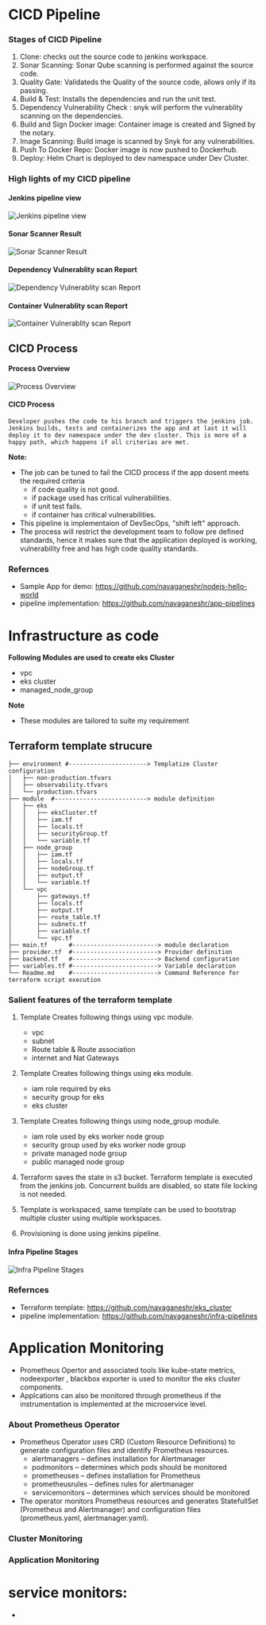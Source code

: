 # CICD Pipeline

### Stages of CICD Pipeline
1. Clone: checks out the source code to jenkins workspace.
2. Sonar Scanning: Sonar Qube scanning is performed against the source code.
3. Quality Gate: Validateds the Quality of the source code, allows only if its passing. 
4. Build & Test: Installs the dependencies and run the unit test.
5. Dependency Vulnerability Check : snyk will perform the vulnerablity scanning on the dependencies.
6. Build and Sign Docker image: Container image is created and Signed by the notary.
7. Image Scanning: Build image is scanned by Snyk for any vulnerabilities.
8. Push To Docker Repo: Docker image is now pushed to Dockerhub.
7. Deploy: Helm Chart is deployed to dev namespace under Dev Cluster.

### High lights of my CICD pipeline

#### **Jenkins pipeline view**
![Jenkins pipeline view](img/JenkinsPipeline.png "Title")

#### **Sonar Scanner Result**
![Sonar Scanner Result](img/QualityGate.png "Title")

#### **Dependency Vulnerablity scan Report** 
![Dependency Vulnerablity scan Report](img/Dependency_Vulnerablity_Report.png "Title")

#### **Container  Vulnerablity scan Report**
![Container  Vulnerablity scan Report ](img/VulnerablityReportContainer.png "Title")


## CICD Process 
#### **Process Overview**
![Process Overview](img/CICD_Process.png "Title")

#### **CICD Process**
    Developer pushes the code to his branch and triggers the jenkins job. Jenkins builds, tests and containerizes the app and at last it will deploy it to dev namespace under the dev cluster. This is more of a happy path, which happens if all criterias are met.

**Note:** 
* The job can be tuned to fail the CICD process if the app dosent meets the required criteria
    - if code quality is not good.
    - if package used has critical vulnerabilities.
    - if unit test fails. 
    - if container has critical vulnerabilities.
* This pipeline is implementaion of DevSecOps, "shift left" approach. 
* The process will restrict the development team to follow pre defined standards, hence it makes sure that the application deployed is working, vulnerability free and has high code quality standards.

### Refernces
* Sample App for demo: https://github.com/navaganeshr/nodejs-hello-world
* pipeline implementation: https://github.com/navaganeshr/app-pipelines


# Infrastructure as code 

**Following Modules are used to create eks Cluster**
* vpc 
* eks cluster
* managed_node_group  

**Note**
* These modules are tailored to suite my requirement

## Terraform template strucure
```
├── environment #----------------------> Templatize Cluster configuration
│   ├── non-production.tfvars
│   ├── observability.tfvars
│   └── production.tfvars
├── module  #--------------------------> module definition
│   ├── eks
│   │   ├── eksCluster.tf
│   │   ├── iam.tf
│   │   ├── locals.tf
│   │   ├── securityGroup.tf
│   │   └── variable.tf
│   ├── node_group
│   │   ├── iam.tf
│   │   ├── locals.tf
│   │   ├── nodeGroup.tf
│   │   ├── output.tf
│   │   └── variable.tf
│   └── vpc
│       ├── gateways.tf
│       ├── locals.tf
│       ├── output.tf
│       ├── route_table.tf
│       ├── subnets.tf
│       ├── variable.tf
│       └── vpc.tf
├── main.tf      #------------------------> module declaration
├── provider.tf  #------------------------> Provider definition
├── backend.tf   #------------------------> Backend configuration
├── variables.tf #------------------------> Variable declaration
└── Readme.md    #------------------------> Command Reference for terraform script execution 
```

### Salient features of the terraform template
1. Template Creates following things using vpc module.
    - vpc
    - subnet
    - Route table & Route association
    - internet and Nat Gateways
2. Template Creates following things using eks module.
    - iam role required by eks
    - security group for eks
    - eks cluster 
3. Template Creates following things using node_group module.
    - iam role used by eks worker node group
    - security group used by eks worker node group
    - private managed node group     
    - public managed node group    
4. Terraform saves the state in s3 bucket. Terraform template is executed from the jenkins job. Concurrent builds are disabled, so state file locking is not needed. 

5. Template is workspaced, same template can be used to bootstrap multiple cluster using multiple workspaces.

6. Provisioning is done using jenkins pipeline.

#### **Infra Pipeline Stages**
![Infra Pipeline Stages](img/Infra_pipeline.png "Title")
### Refernces
* Terraform template: https://github.com/navaganeshr/eks_cluster
* pipeline implementation: https://github.com/navaganeshr/infra-pipelines

# Application Monitoring 
* Prometheus Opertor and associated tools like kube-state metrics, nodeexporter , blackbox exporter is used to monitor the eks cluster components.
* Applcations can also be monitored through prometheus if the instrumentation is implemented at the microservice level.

### About Prometheus Operator
* Prometheus Operator uses CRD (Custom Resource Definitions) to generate configuration files and identify Prometheus resources.
    * alertmanagers – defines installation for Alertmanager
    * podmonitors – determines which pods should be monitored
    * prometheuses – defines installation for Prometheus
    * prometheusrules – defines rules for alertmanager
    * servicemonitors – determines which services should be monitored
* The operator monitors Prometheus resources and generates StatefullSet (Prometheus and Alertmanager) and configuration files (prometheus.yaml, alertmanager.yaml).


### Cluster Monitoring 


### Application Monitoring 

# service monitors: 
* 

